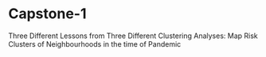 # Capstone-1
Three Different Lessons from Three Different Clustering Analyses: Map Risk Clusters of Neighbourhoods in the time of Pandemic
